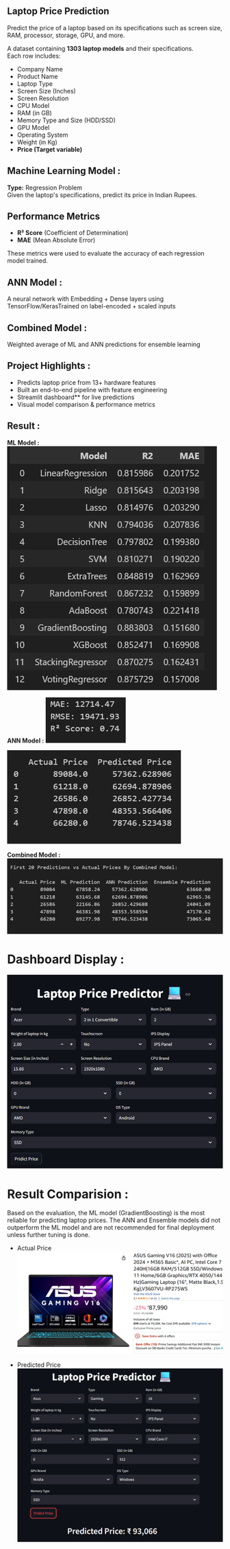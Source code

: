 ##                                              Laptop Price Prediction

Predict the price of a laptop based on its specifications such as screen size, RAM, processor, storage, GPU, and more.

A dataset containing **1303 laptop models** and their specifications.  
Each row includes:

- Company Name
- Product Name
- Laptop Type
- Screen Size (Inches)
- Screen Resolution
- CPU Model
- RAM (in GB)
- Memory Type and Size (HDD/SSD)
- GPU Model
- Operating System
- Weight (in Kg)
- **Price (Target variable)**



## Machine Learning Model : 

**Type:** Regression Problem  
Given the laptop's specifications, predict its price in Indian Rupees.

##  Performance Metrics

-  **R² Score** (Coefficient of Determination)  
-  **MAE** (Mean Absolute Error)

These metrics were used to evaluate the accuracy of each regression model trained.

## ANN Model :

A neural network with Embedding + Dense layers using TensorFlow/KerasTrained on label-encoded + scaled inputs

## Combined Model :

Weighted average of ML and ANN predictions for ensemble learning


##  Project Highlights :

-  Predicts laptop price from 13+ hardware features
-  Built an end-to-end pipeline with feature engineering
-  Streamlit dashboard** for live predictions
-  Visual model comparison & performance metrics

## Result :

**ML Model :**
![alt text](Image/image.png)

**ANN Model :**
![alt text](Image/ann.png)

![alt text](Image/ann_prediction.png)

**Combined Model :**
![alt text](Image/Combined_model.png)

# Dashboard Display :

![alt text](Image/image-1.png)

# Result Comparision : 

Based on the evaluation, the ML model (GradientBoosting) is the most reliable for predicting laptop prices. The ANN and Ensemble models did not outperform the ML model and are not recommended for final deployment unless further tuning is done.

* Actual Price
![alt text](<Image/image copy.png>)

* Predicted Price
![alt text](<Image/image copy 2.png>)